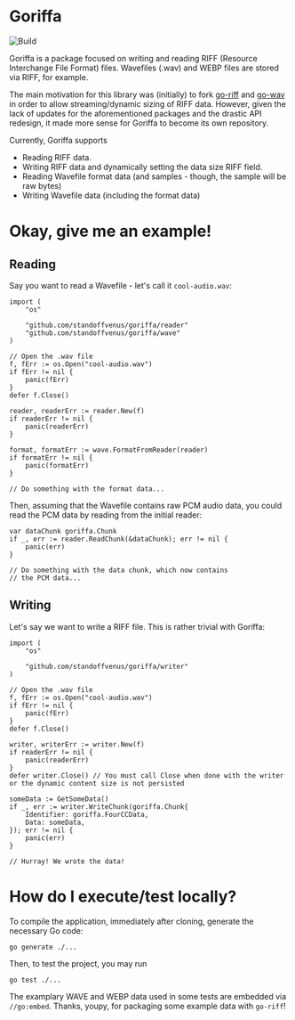 # Goriffa

![Build](https://github.com/standoffvenus/docs/actions/workflows/build.yml/badge.svg)

Goriffa is a package focused on writing and reading RIFF (Resource Interchange File Format) files. Wavefiles (.wav) and WEBP files are stored via RIFF, for example.

The main motivation for this library was (initially) to fork [go-riff](https://github.com/youpy/go-riff) and [go-wav](https://github.com/youpy/go-wav) in order to allow streaming/dynamic sizing of RIFF data. However, given the lack of updates for the aforementioned packages and the drastic API redesign, it made more sense for Goriffa to become its own repository.

Currently, Goriffa supports
- Reading RIFF data.
- Writing RIFF data and dynamically setting the data size RIFF field.
- Reading Wavefile format data (and samples - though, the sample will be raw bytes)
- Writing Wavefile data (including the format data)

# Okay, give me an example!

## Reading

Say you want to read a Wavefile - let's call it `cool-audio.wav`:

```golang
import (
    "os"

    "github.com/standoffvenus/goriffa/reader"
    "github.com/standoffvenus/goriffa/wave"
)

// Open the .wav file
f, fErr := os.Open("cool-audio.wav")
if fErr != nil {
    panic(fErr)
}
defer f.Close()

reader, readerErr := reader.New(f)
if readerErr != nil {
    panic(readerErr)
}

format, formatErr := wave.FormatFromReader(reader)
if formatErr != nil {
    panic(formatErr)
}

// Do something with the format data...
```

Then, assuming that the Wavefile contains raw PCM audio data, you could read the PCM data by reading from the initial reader:

```golang
var dataChunk goriffa.Chunk
if _, err := reader.ReadChunk(&dataChunk); err != nil {
    panic(err)
}

// Do something with the data chunk, which now contains
// the PCM data...
```

## Writing

Let's say we want to write a RIFF file. This is rather trivial with Goriffa:

```golang
import (
    "os"

    "github.com/standoffvenus/goriffa/writer"
)

// Open the .wav file
f, fErr := os.Open("cool-audio.wav")
if fErr != nil {
    panic(fErr)
}
defer f.Close()

writer, writerErr := writer.New(f)
if readerErr != nil {
    panic(readerErr)
}
defer writer.Close() // You must call Close when done with the writer or the dynamic content size is not persisted

someData := GetSomeData()
if _, err := writer.WriteChunk(goriffa.Chunk{
    Identifier: goriffa.FourCCData,
    Data: someData,
}); err != nil {
    panic(err)
}

// Hurray! We wrote the data!
```

# How do I execute/test locally?

To compile the application, immediately after cloning, generate the necessary Go code:

```
go generate ./...
```

Then, to test the project, you may run

```
go test ./...
```

The examplary WAVE and WEBP data used in some tests are embedded via `//go:embed`. Thanks, youpy, for packaging some example data with `go-riff`!